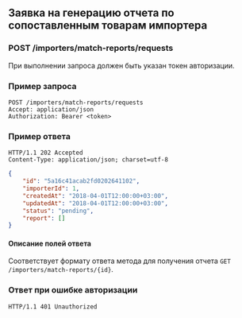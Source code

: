 ## Заявка на генерацию отчета по сопоставленным товарам импортера

### POST /importers/match-reports/requests

При выполнении запроса должен быть указан токен авторизации.

### Пример запроса

```http
POST /importers/match-reports/requests
Accept: application/json
Authorization: Bearer <token>
```

###  Пример ответа

```http
HTTP/1.1 202 Accepted
Content-Type: application/json; charset=utf-8
```
```json
{
    "id": "5a16c41acab2fd0202641102",
    "importerId": 1,
    "createdAt": "2018-04-01T12:00:00+03:00",
    "updatedAt": "2018-04-01T12:00:00+03:00",
    "status": "pending",
    "report": []
}
```

#### Описание полей ответа

Соответствует формату ответа метода для получения отчета `GET /importers/match-reports/{id}`.

### Ответ при ошибке авторизации

```http
HTTP/1.1 401 Unauthorized
```

